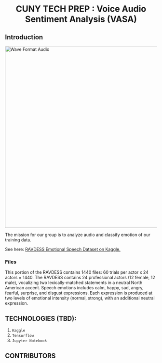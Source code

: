<h1  align="center" > CUNY TECH PREP : Voice Audio Sentiment Analysis (VASA) </h1>

## Introduction
<img alt="Wave Format Audio" src="https://miro.medium.com/max/640/1*s4VsyAL7GkQ0zIjEKcDQyg.jpeg" width="600" height="600">

The mission for our group is to analyze audio and classify emotion of our training data.

See here:
<a href="https://www.kaggle.com/uwrfkaggler/ravdess-emotional-speech-audio">RAVDESS Emotional Speech Dataset on Kaggle.</a> <br />
<h3>Files</h3>
<p>This portion of the RAVDESS contains 1440 files: 60 trials per actor x 24 actors = 1440. The RAVDESS contains 24 professional actors (12 female, 12 male), vocalizing two lexically-matched statements in a neutral North American accent. Speech emotions includes calm, happy, sad, angry, fearful, surprise, and disgust expressions. Each expression is produced at two levels of emotional intensity (normal, strong), with an additional neutral expression.</p>

## TECHNOLOGIES (TBD):

1. `Kaggle`
2. `Tensorflow`
3. `Jupyter Notebook`


## CONTRIBUTORS